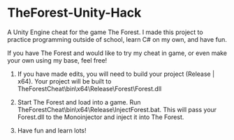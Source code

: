 # TheForest-Unity-Hack
A Unity Engine cheat for the game The Forest. I made this project to practice programming outside of school, learn C# on my own, and have fun.


If you have The Forest and would like to try my cheat in game, or even make your own using my base, feel free!

  1. If you have made edits, you will need to build your project (Release | x64). Your project will be built to TheForestCheat\bin\x64\Release\Forest\Forest.dll
  
  2. Start The Forest and load into a game. Run TheForestCheat\bin\x64\Release\InjectForest.bat. This will pass your Forest.dll to the Monoinjector and inject it into The Forest.
  
  3. Have fun and learn lots!
